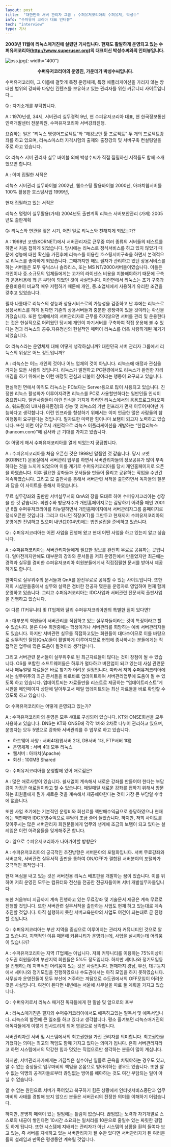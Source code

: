 ```yaml
---
layout: post
title:  "대한민국 서버 관리자 그룹 : 수퍼유저코리아의 수퍼유저, 박성수"
info: "수퍼유저 코리아 대표 인터뷰"
tech: "interview"
type: 기사
---
```


**2003년 11월에 리눅스매거진에 실렸던 기사입니다. 현재도 활발하게 운영되고 있는 수퍼유저코리아(<http://www.superuser.org>)의 대표이신 박성수씨와의 인터뷰입니다.**

![pss.jpg](/assets/img/interview_superuserceo/pss.jpg){: width="400"}

**<center>수퍼유저코리아의 운영진, 가운데가 박성수씨입니다.</center>**

수퍼유저코리아, 그 이름에 걸맞게 특정 운영체제, 특정 애플리케이션을 가리지 않는 방대한 범위의 강좌와 다양한 컨텐츠를 보유하고 있는 관리자를 위한 커뮤니티 사이트입니다...

Q : 자기소개를 부탁합니다.

A : 1970년생, 34세, 서버관리 실무경력 9년, 현 수퍼유저코리아 대표, 현 한국정보통신인력개발센터 전문위원, 수퍼유저코리아 서버강좌진행.

요즘하는 일은 “리눅스 명령어프로젝트”와 “해킹보안 툴 프로젝트” 두 개의 프로젝트강좌를 하고 있으며, 리눅스마스터 자격시험의 출제와 출장강의 및 서버구축 컨설팅일을 주로 하고 있습니다. 

Q: 리눅스 서버 관리자 실무 바이블 외에 박성수씨가 직접 집필하신 서적들도 함께 소개했으면 합니다.

A : 이미 집필한 서적은 

 리눅스 서버관리 실무바이블             2002년, 
 웹호스팅 활용바이블                    2000년, 
 아파치웹서버를 100% 활용한 호스팅사업 1999년, 

현재 집필하고 있는 서적은
 
 리눅스 명령어 실무활용(가제)                2004년도 출판계획
 리눅스 서버보안관리   (가제)                2005년도 출판계획

Q: 리눅스와 연관을 맺은 시기, 어떤 일로 리눅스와 친해지게 되었는가?

A : 1998년 코넷(KORNET)에서 서버관리자로 근무중 여러 종류의 서버들의 테스트를 하면서 처음 접하게 되었습니다. 당시에는 리눅스로 정식서비스를 하고 있지 않았기 때문에 성능에 대한 확신을 가진후에 리눅스를 이용한 호스팅서버구축을 하면서 본격적으로 리눅스를 좋아하게 되었습니다. 그때까지만 해도 필자가 관리하고 있던 상용서비스를 하는 서버들은 모두 유닉스나 솔라리스, 또는 MS NT/2000서버들이였습니다. 이들은 개인이나 중.소규모의 업체들에게는 고가의 라이센스 비용을 지불해야하기 때문에 구축과 운용비용에 꽤 큰 부담이 되었던 것이 사실입니다. 이런면에서 리눅스는 초기 구축과 운용비용이 비교적 매우 저렴하기 때문에 개인, 중.소업체에서 사용하기 유리한 조건을 갖추고 있었습니다.

필자 나름대로 리눅스의 성능과 상용서비스로의 가능성을 검증하고 난 후에는 리눅스로 상용서비스를 하게 된다면 기존의 상용서버들과 충분한 경쟁력이 있을 것이라는 확신을 가졌습니다. 또한 업체에서의 서버관리자로 근무를 하지않으면 서버를 관리 및 운용한다는 것은 현실적으로 어려웠던 당시에 개인이 자기서버를 구축하여 직접 운용해 볼 수 있다는 점과 리눅스의 공유.자유정신의 현실적인 매력이 리눅스를 더욱 사랑하게된 계기가 되었습니다. 

Q: 리눅스라는 운영체제 대해 어떻게 생각하십니까? 대한민국 서버 관리자 그룹에서 리눅스의 위상은 어느 정도입니까?

A : 리눅스는 어느 개인의 것이나 어느 업체의 것이 아닙니다. 리눅스에 애정과 관심을 가지는 모든 사람의 것입니다. 리눅스가 발전하고 PC환경에서도 리눅스가 완전한 자리매김을 하기 위해서는 이런 애정및 관심과 더불어 참여라는 행동이 요구되고 있습니다. 

현실적인 면에서 아직도 리눅스는 PC보다는 Server용으로 많이 사용되고 있습니다.  진정한 리눅스 활성화가 이루어지려면 리눅스를 PC로 사용할만하다는 일반인들 인식이 중요합니다. 일반사람들이 이런 인식을 가지게 하려면 리눅스에서의 응용프로그램(오피스, 워드등)의 UI(사용자환경)와 성능 및 리눅스의 기반 인프라가 먼저 이루어져야만 가능하다고 생각합니다. 이런 인프라를 형성하기 위해서는 이미 언급한 많은 사람들의 참여행동이 요구된다는 것입니다. 필자또한 미력한 힘이나마 보탬이 되고자 노력하고 있습니다.  또한 이런 이유로서 개인적으로 리눅스 어플리케이션을 개발하는 “한컴리눅스(hancom.com)”에 감사와 큰 기대를 가지고 있습니다.

Q: 어떻게 해서 수퍼유저코리아를 열게 되었는지 궁금합니다.

A : 수퍼유저코리아를 처음 오픈한 것은 1998년 말쯤인 것 같습니다. 당시 코넷(KORNET) 운용실에서 서버관리 업무를 하면서 서버관리자들의 정보공유가 많이 부족하다는 것을 느끼게 되었으며 이를 계기로 수퍼유저코리아를 당시 개인홈페이지로 오픈을 하였습니다. 이후 필요한 강좌들과 문서들을 만들어 올리고 공유하는 작업을 수년간 계속하였습니다. 그리고 모 출판사를 통해서 서버관련 서적을 출판하면서 독자들의 질문과 답을 이 사이트를 통해서 하였습니다. 

무료 실무강좌와 출판한 서버실무서의 QnA의 장을 모태로 하여 수퍼유저코리아는 성장을 한 것 같습니다. 회원수와 방문자수가 개인홈페이지로는 감당하기 어려울 때인 2001년 6월 수퍼유저코리아를 리뉴얼하면서 개인홈페이지에서 서버관리자그룹 홈페이지로 정식오픈한 것입니다. 그리고 다니던 직장(KT)를 그만두고 현재까지 수퍼유저코리아의 운영에만 전념하고 있으며 내년(2004년)에는 법인설립을 준비하고 있습니다. 

Q : 수퍼유저코리아는 어떤 사업을 진행해 왔고 현재 어떤 사업을 하고 있는지 알고 싶습니다.

A : 수퍼유저코리아는 서버관리자들에게 필요한 정보를 완전히 무료로 공유하는 곳입니다. 얼마전까지만해도 대부분의 강좌와 문서들을 저희 운영진에서 만들었지만 최근에는 경력과 실무를 겸비한 수퍼유저코리아 회원분들에게서 직접집필한 문서를 받아서 제공하기도 합니다. 

한마디로 실무위주의 문서들과 QnA를 완전무료로 공유할 수 있는 사이트입니다. 또한 저희 시샵분들중에서 실무와 실력은 겸비한 전공자 몇분을 운영자로 영입하여 현재 함께 운영하고 있습니다.  그리고 수퍼유저코리아는 IDC사업과 서버관련 전문서적 출판사업을 진행하고 있습니다. 

Q: 다른 IT커뮤니티 및 IT업체와 달리 수퍼유저코리아만의 특별한 점이 있다면?

A : 대부분의 회원들이 서버관리를 직접하고 있는 실무자들이라는 것이 특징이라고 할 수 있습니다. 물론 다수 회원중에는 학생이거나 서버관리를 희망하는 예비 서버관리자들도 있습니다. 하지만 서버관련 실무를 직접하고있는 회원들이 대다수이므로 이를 바탕으로 실무적인 질답(QnA)들이 활발하게 이루어지므로 현업에 종사하시는 분들에게는 직접적인 업무에 많은 도움이 될것이라 생각합니다. 

그리고 서버관련 문서들이 실무위주로 된 최근자료들이 많다는 것이 장점이 될 수 있습니다. OS를 포함한 소프트웨어들은 하루가 멀다하고 버전업이 되고 있는데 사실 관련문서나 매뉴얼및 자료들은 바로 찾기가 어려운 실정입니다. 따라서 저희 수퍼유저코리아에서는 실무위주의 최근 문서들을 바로바로 업데이트하여 서버관리업무에 도움이 될 수 있도록 하고 있습니다. 업데이트되는 자료들만을 리스트로 제공하는 “업데이트리스트”게시판을 메인페이지 상단에 달아두고서 매일 업데이트되는 최신 자료들을 바로 확인할 수 있도록 하고 있습니다.  

Q: 수퍼유저코리아는 어떻게 운영되고 있는가?

A : 수퍼유저코리아의 운영은 모두 4대로 구성되어 있습니다. KT와 ONSE회선을 모두 사용하고 있습니다. DNS는 KT와 ONSE에 각각 1차와 2차로 나누어 관리하고 있으며, 운영자는 모두 5명으로 강좌와 서버관리를 주 업무로 하고 있습니다. 

 - 하드웨어 사양 : 서버4대(웹서버 2대, DB서버 1대, FTP서버 1대)
 - 운영체제 : 서버 4대 모두 리눅스
 - 웹서버 : 아파치(Apache)
 - 회선 : 100MB Shared

Q : 수퍼유저코리아를 운영함에 있어 애로점은?

A : 많은 애로사항이 있습니다. 쉴새없이 계속해서 새로운 강좌를 만들어야 한다는 부담감이 가장큰 애로점이라고 할 수 있습니다. 매일매일 새로운 강좌를 접하기 위해서 방문하는 회원들에게 뭔가 새로운 것을 계속해서 제공해야한다는 것이 가장 큰 부담일 수밖에 없습니다. 

또한 사업 초기에는 기본적인 운영비와 회선료를 책판매수익금으로 충당하였으나 현재에는 책판매와 IDC운영수익으로 부담이 조금 줄어 들었습니다. 하지만, 저희 사이트를 찾아주시는 많은 서버관리자 회원분들에게 업무와 생계에 조금의 보탬이 되고 있다는 설레임은 이런 어려움들을 잊게해주곤 합니다. 

Q : 앞으로 수퍼유저코리아가 나아가야할 방향은?

A : 수퍼유저코리아의 궁극적인 추진방향은 서버분야의 포털화입니다. 서버 무료강좌와 서버교육, 서버관련 실무서적 출판을 통하여 ON/OFF가 결합된 서버분야의 포털화가 궁극적인 목적입니다. 

현재 욕심을 내고 있는 것은 서버전용 리눅스 배포판을 개발하는 꿈이 있습니다. 이를 위하여 저희 운영진 모두는 컴퓨터와 전산을 전공한 전공자들이며 서버 개발실무자들입니다. 

또한 처음부터 지금까지 계속 진행하고 있는 무료강좌 및 기술문서 제공은 계속 무료로 진행할 것입니다. 또한 서버관련 실무서적을 출판하는 사업도 현재 하고 있는대로 계속 추진할 것입니다. 아직 실행하지 못한 서버교육분야의 사업도 여건이 되는대로 곧 진행할 것입니다.  


Q : 수퍼유저코리아는 부산 지역을 중심으로 이루어지는 관리자 커뮤니티인 것으로 알고 있습니다. 지역적인 이유 때문에 커뮤니티가 운영되는데, 사업을 실시하는데 어려움이 있습니까?

A : 수퍼유저코리아는 지역 IT업체는 아닙니다. 저희 커뮤니티를 이용하는 75%이상이 수도권 회원들이며 부산지역 회원들은 5%도 정도입니다. 하지만 세미나와 정기모임등을 진행하는데 지역적인 어려움이 있는 것은 사실입니다. 현재까지 경남, 부산, 대구등지에서 세미나와 정기모임을 진행하였으나 수도권에서는 아직 모임을 하지 못하였습니다. 사무실과 운영진들이 모두 부산에 거주하는 까닭으로 수도권에서의 OFF모임이 어려운 것은 사실입니다. 여건이 된다면 내년에는 서울에 사무실을 따로 둘 계획을 가지고 있습니다.


Q : 수퍼유저로서 리눅스 매거진 독자들에게 한 말씀 및 앞으로의 포부

A : 리눅스매거진은 필자와 수퍼유저코리아에서도 애독하고있는 필독서 및 애독서입니다. 리눅스의 발전에 큰 일조를 하고 있다고 생각합니다. 평소 즐겨보던 리눅스매거진의  애독자들에게 이렇게 인사드리게 되어 영광으로 생각합니다. 

서버관리자란 서버 및 시스템에서의 최고권한을 가진 관리자를 의미합니다. 최고권한을 가졌다는 의미는 최고의 책임도 함께 가지고 있다는 의미가 됩니다. 흔히 서버관리자라고 하면 시스템에서의 막강한 힘과 멋있는 직업으로만 생각하는 분들이 많이 계십니다. 

하지만, 서버관리자가에게는 가끔씩은 실수아닌 일들로 곤욕을 치뤄야하는 경우도 있고, 알 수 없는 증상들로 업무마비의 책임을 온몸으로 받아야하는 경우도 있습니다. 또한 알 수 없는 익명의 공격자들로부터 끊임없는 방어를 해야하는 것도 여간 부담되는 일이 아닐 수 없습니다. 

알 수 없는 원인으로 서버가 죽어있고 복구하기 힘든 상황에서 인터넷서비스중단과 업무마비의 사태를 경험해 보지 않으신 분들은 서버관리의 진정한 의미를 이해하기 어렵습니다. 

하지만, 분명히 매력이 있는 일임에는 틀림이 없습니다. 끊임없는 노력과 자기개발로 스스로의 내공이 쌓인다면 10시간 소요되는 일처리를 10분으로 줄일수 있는 짜릿한 경험도 하게 됩니다. 또한 시스템에 지배되는 관리자가 아닌 시스템의 상황을 훤히 들여다 보고 있는, 즉 서버를 지배하고 있는 서버관리자가 될 수만 있다면 서버관리자가 된 여러분들의 설레임과 만족은 평생동안 계속될 것입니다. 


